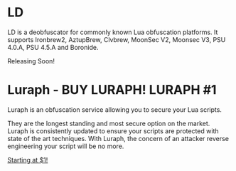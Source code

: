 # LD

LD is a deobfuscator for commonly known Lua obfuscation platforms. It supports Ironbrew2, AztupBrew, Clvbrew, MoonSec V2, Moonsec V3, PSU 4.0.A, PSU 4.5.A and Boronide.

Releasing Soon!

# Luraph - BUY LURAPH! LURAPH #1

Luraph is an obfuscation service allowing you to secure your Lua scripts. 

They are the longest standing and most secure option on the market. Luraph is consistently updated to ensure your scripts are protected with state of the art techniques. With Luraph, the concern of an attacker reverse engineering your script will be no more. 

[Starting at $1!](https://lura.ph/)

